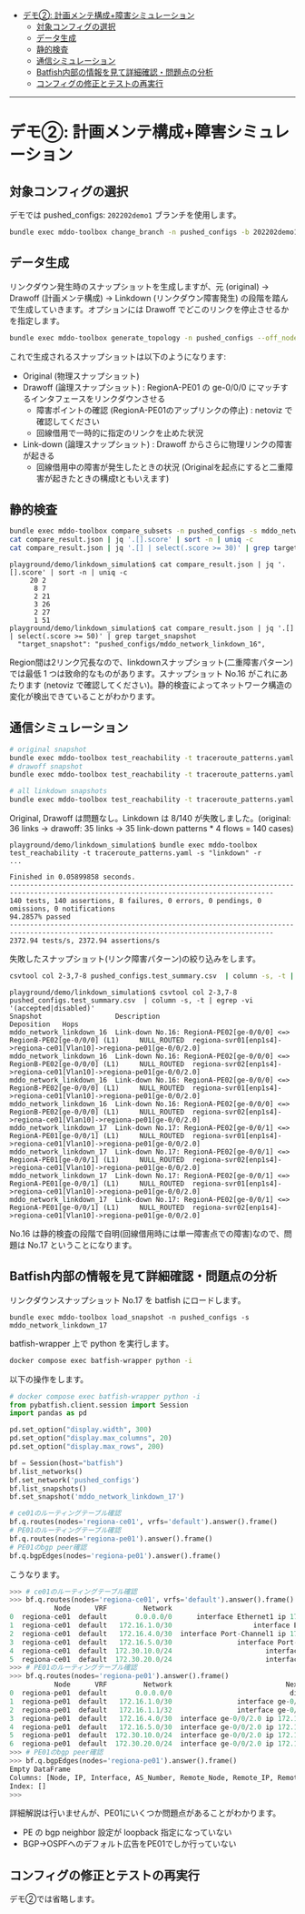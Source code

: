 <!-- TOC -->

- [デモ②: 計画メンテ構成+障害シミュレーション](#%E3%83%87%E3%83%A2%E2%91%A1-%E8%A8%88%E7%94%BB%E3%83%A1%E3%83%B3%E3%83%86%E6%A7%8B%E6%88%90%E9%9A%9C%E5%AE%B3%E3%82%B7%E3%83%9F%E3%83%A5%E3%83%AC%E3%83%BC%E3%82%B7%E3%83%A7%E3%83%B3)
  - [対象コンフィグの選択](#%E5%AF%BE%E8%B1%A1%E3%82%B3%E3%83%B3%E3%83%95%E3%82%A3%E3%82%B0%E3%81%AE%E9%81%B8%E6%8A%9E)
  - [データ生成](#%E3%83%87%E3%83%BC%E3%82%BF%E7%94%9F%E6%88%90)
  - [静的検査](#%E9%9D%99%E7%9A%84%E6%A4%9C%E6%9F%BB)
  - [通信シミュレーション](#%E9%80%9A%E4%BF%A1%E3%82%B7%E3%83%9F%E3%83%A5%E3%83%AC%E3%83%BC%E3%82%B7%E3%83%A7%E3%83%B3)
  - [Batfish内部の情報を見て詳細確認・問題点の分析](#batfish%E5%86%85%E9%83%A8%E3%81%AE%E6%83%85%E5%A0%B1%E3%82%92%E8%A6%8B%E3%81%A6%E8%A9%B3%E7%B4%B0%E7%A2%BA%E8%AA%8D%E3%83%BB%E5%95%8F%E9%A1%8C%E7%82%B9%E3%81%AE%E5%88%86%E6%9E%90)
  - [コンフィグの修正とテストの再実行](#%E3%82%B3%E3%83%B3%E3%83%95%E3%82%A3%E3%82%B0%E3%81%AE%E4%BF%AE%E6%AD%A3%E3%81%A8%E3%83%86%E3%82%B9%E3%83%88%E3%81%AE%E5%86%8D%E5%AE%9F%E8%A1%8C)

<!-- /TOC -->

---

# デモ②: 計画メンテ構成+障害シミュレーション

## 対象コンフィグの選択

デモでは pushed_configs: `202202demo1` ブランチを使用します。

```bash
bundle exec mddo-toolbox change_branch -n pushed_configs -b 202202demo1
```

## データ生成

リンクダウン発生時のスナップショットを生成しますが、元 (original) → Drawoff (計画メンテ構成) → Linkdown (リンクダウン障害発生) の段階を踏んで生成していきます。オプションには Drawoff でどこのリンクを停止させるかを指定します。

```bash
bundle exec mddo-toolbox generate_topology -n pushed_configs --off_node regiona-pe01 --off_intf_re "ge-0/0/0"
```

これで生成されるスナップショットは以下のようになります:

- Original (物理スナップショット)
- Drawoff (論理スナップショット) : RegionA-PE01 の ge-0/0/0 にマッチするインタフェースをリンクダウンさせる
    - 障害ポイントの確認 (RegionA-PE01のアップリンクの停止) : netoviz で確認してください
    - 回線借用で一時的に指定のリンクを止めた状況
- Link-down (論理スナップショット) : Drawoff からさらに物理リンクの障害が起きる
    - 回線借用中の障害が発生したときの状況 (Originalを起点にすると二重障害が起きたときの構成tともいえます)

## 静的検査

```bash
bundle exec mddo-toolbox compare_subsets -n pushed_configs -s mddo_network | tee compare_result.json
cat compare_result.json | jq '.[].score' | sort -n | uniq -c
cat compare_result.json | jq '.[] | select(.score >= 30)' | grep target_snapshot
```

```
playground/demo/linkdown_simulation$ cat compare_result.json | jq '.[].score' | sort -n | uniq -c
     20 2
      8 7
      2 21
      3 26
      2 27
      1 51
playground/demo/linkdown_simulation$ cat compare_result.json | jq '.[] | select(.score >= 50)' | grep target_snapshot
  "target_snapshot": "pushed_configs/mddo_network_linkdown_16",
```

Region間は2リンク冗長なので、linkdownスナップショット(二重障害パターン)では最低 1 つは致命的なものがあります。スナップショット No.16 がこれにあたります (netoviz で確認してください)。静的検査によってネットワーク構造の変化が検出できていることがわかります。

## 通信シミュレーション

```bash
# original snapshot
bundle exec mddo-toolbox test_reachability -t traceroute_patterns.yaml -s "mddo_network$" -r
# drawoff snapshot
bundle exec mddo-toolbox test_reachability -t traceroute_patterns.yaml -s "drawoff" -r
```

```bash
# all linkdown snapshots
bundle exec mddo-toolbox test_reachability -t traceroute_patterns.yaml -s "linkdown" -r
```

Original, Drawoff は問題なし。Linkdown は 8/140 が失敗しました。(original: 36 links → drawoff: 35 links → 35 link-down patterns * 4 flows = 140 cases)

```
playground/demo/linkdown_simulation$ bundle exec mddo-toolbox test_reachability -t traceroute_patterns.yaml -s "linkdown" -r
...

Finished in 0.05899858 seconds.
---------------------------------------------------------------------------------------------------------------------------------------
140 tests, 140 assertions, 8 failures, 0 errors, 0 pendings, 0 omissions, 0 notifications
94.2857% passed
---------------------------------------------------------------------------------------------------------------------------------------
2372.94 tests/s, 2372.94 assertions/s
```

失敗したスナップショット(リンク障害パターン)の絞り込みをします。

```bash
csvtool col 2-3,7-8 pushed_configs.test_summary.csv  | column -s, -t | egrep -vi '(accepted|disabled)'
```

```
playground/demo/linkdown_simulation$ csvtool col 2-3,7-8 pushed_configs.test_summary.csv  | column -s, -t | egrep -vi '(accepted|disabled)'
Snapshot                  Description                                                                 Deposition   Hops
mddo_network_linkdown_16  Link-down No.16: RegionA-PE02[ge-0/0/0] <=> RegionB-PE02[ge-0/0/0] (L1)     NULL_ROUTED  regiona-svr01[enp1s4]->regiona-ce01[Vlan10]->regiona-pe01[ge-0/0/2.0]
mddo_network_linkdown_16  Link-down No.16: RegionA-PE02[ge-0/0/0] <=> RegionB-PE02[ge-0/0/0] (L1)     NULL_ROUTED  regiona-svr02[enp1s4]->regiona-ce01[Vlan10]->regiona-pe01[ge-0/0/2.0]
mddo_network_linkdown_16  Link-down No.16: RegionA-PE02[ge-0/0/0] <=> RegionB-PE02[ge-0/0/0] (L1)     NULL_ROUTED  regiona-svr01[enp1s4]->regiona-ce01[Vlan10]->regiona-pe01[ge-0/0/2.0]
mddo_network_linkdown_16  Link-down No.16: RegionA-PE02[ge-0/0/0] <=> RegionB-PE02[ge-0/0/0] (L1)     NULL_ROUTED  regiona-svr02[enp1s4]->regiona-ce01[Vlan10]->regiona-pe01[ge-0/0/2.0]
mddo_network_linkdown_17  Link-down No.17: RegionA-PE02[ge-0/0/1] <=> RegionA-PE01[ge-0/0/1] (L1)     NULL_ROUTED  regiona-svr01[enp1s4]->regiona-ce01[Vlan10]->regiona-pe01[ge-0/0/2.0]
mddo_network_linkdown_17  Link-down No.17: RegionA-PE02[ge-0/0/1] <=> RegionA-PE01[ge-0/0/1] (L1)     NULL_ROUTED  regiona-svr02[enp1s4]->regiona-ce01[Vlan10]->regiona-pe01[ge-0/0/2.0]
mddo_network_linkdown_17  Link-down No.17: RegionA-PE02[ge-0/0/1] <=> RegionA-PE01[ge-0/0/1] (L1)     NULL_ROUTED  regiona-svr01[enp1s4]->regiona-ce01[Vlan10]->regiona-pe01[ge-0/0/2.0]
mddo_network_linkdown_17  Link-down No.17: RegionA-PE02[ge-0/0/1] <=> RegionA-PE01[ge-0/0/1] (L1)     NULL_ROUTED  regiona-svr02[enp1s4]->regiona-ce01[Vlan10]->regiona-pe01[ge-0/0/2.0]
```

No.16 は静的検査の段階で自明(回線借用時には単一障害点での障害)なので、問題は No.17 ということになります。

## Batfish内部の情報を見て詳細確認・問題点の分析

リンクダウンスナップショット No.17 を batfish にロードします。

```
bundle exec mddo-toolbox load_snapshot -n pushed_configs -s mddo_network_linkdown_17
```

batfish-wrapper 上で python を実行します。

```bash
docker compose exec batfish-wrapper python -i
```

以下の操作をします。

```python
# docker compose exec batfish-wrapper python -i
from pybatfish.client.session import Session
import pandas as pd

pd.set_option("display.width", 300)
pd.set_option("display.max_columns", 20)
pd.set_option("display.max_rows", 200)

bf = Session(host="batfish")
bf.list_networks()
bf.set_network('pushed_configs')
bf.list_snapshots()
bf.set_snapshot('mddo_network_linkdown_17')

# ce01のルーティングテーブル確認
bf.q.routes(nodes='regiona-ce01', vrfs='default').answer().frame()
# PE01のルーティングテーブル確認
bf.q.routes(nodes='regiona-pe01').answer().frame()
# PE01のbgp peer確認
bf.q.bgpEdges(nodes='regiona-pe01').answer().frame()
```

こうなります。

```python
>>> # ce01のルーティングテーブル確認
>>> bf.q.routes(nodes='regiona-ce01', vrfs='default').answer().frame()
           Node      VRF         Network                               Next_Hop     Next_Hop_IP Next_Hop_Interface   Protocol Metric Admin_Distance   Tag
0  regiona-ce01  default       0.0.0.0/0      interface Ethernet1 ip 172.16.1.1      172.16.1.1          Ethernet1     ospfE2      0            110  None
1  regiona-ce01  default   172.16.1.0/30                    interface Ethernet1  AUTO/NONE(-1l)          Ethernet1  connected      0              0  None
2  regiona-ce01  default   172.16.4.0/30  interface Port-Channel1 ip 172.16.5.2      172.16.5.2      Port-Channel1       ospf      2            110  None
3  regiona-ce01  default   172.16.5.0/30                interface Port-Channel1  AUTO/NONE(-1l)      Port-Channel1  connected      0              0  None
4  regiona-ce01  default  172.30.10.0/24                       interface Vlan10  AUTO/NONE(-1l)             Vlan10  connected      0              0  None
5  regiona-ce01  default  172.30.20.0/24                       interface Vlan20  AUTO/NONE(-1l)             Vlan20  connected      0              0  None
>>> # PE01のルーティングテーブル確認
>>> bf.q.routes(nodes='regiona-pe01').answer().frame()
           Node      VRF         Network                            Next_Hop     Next_Hop_IP Next_Hop_Interface   Protocol Metric Admin_Distance   Tag
0  regiona-pe01  default       0.0.0.0/0                             discard  AUTO/NONE(-1l)     null_interface  aggregate      0            130  None
1  regiona-pe01  default   172.16.1.0/30                interface ge-0/0/2.0  AUTO/NONE(-1l)         ge-0/0/2.0  connected      0              0  None
2  regiona-pe01  default   172.16.1.1/32                interface ge-0/0/2.0  AUTO/NONE(-1l)         ge-0/0/2.0      local      0              0  None
3  regiona-pe01  default   172.16.4.0/30  interface ge-0/0/2.0 ip 172.16.1.2      172.16.1.2         ge-0/0/2.0       ospf      3             10  None
4  regiona-pe01  default   172.16.5.0/30  interface ge-0/0/2.0 ip 172.16.1.2      172.16.1.2         ge-0/0/2.0       ospf      2             10  None
5  regiona-pe01  default  172.30.10.0/24  interface ge-0/0/2.0 ip 172.16.1.2      172.16.1.2         ge-0/0/2.0       ospf      2             10  None
6  regiona-pe01  default  172.30.20.0/24  interface ge-0/0/2.0 ip 172.16.1.2      172.16.1.2         ge-0/0/2.0       ospf      2             10  None
>>> # PE01のbgp peer確認
>>> bf.q.bgpEdges(nodes='regiona-pe01').answer().frame()
Empty DataFrame
Columns: [Node, IP, Interface, AS_Number, Remote_Node, Remote_IP, Remote_Interface, Remote_AS_Number]
Index: []
>>>
```

詳細解説は行いませんが、PE01にいくつか問題点があることがわかります。

- PE の bgp neighbor 設定が loopback 指定になっていない
- BGP→OSPFへのデフォルト広告をPE01でしか行っていない

## コンフィグの修正とテストの再実行

デモ②では省略します。
